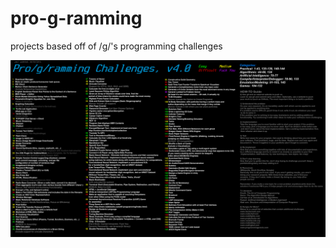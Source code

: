 # pro-g-ramming

projects based off of /g/'s programming challenges

![List of Challenges](./G_programming_challenges.png)
